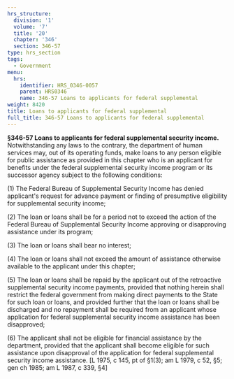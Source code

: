 ```yaml
---
hrs_structure:
  division: '1'
  volume: '7'
  title: '20'
  chapter: '346'
  section: 346-57
type: hrs_section
tags:
  - Government
menu:
  hrs:
    identifier: HRS_0346-0057
    parent: HRS0346
    name: 346-57 Loans to applicants for federal supplemental
weight: 8420
title: Loans to applicants for federal supplemental
full_title: 346-57 Loans to applicants for federal supplemental
---
```

**§346-57 Loans to applicants for federal supplemental security income.** Notwithstanding any laws to the contrary, the department of human services may, out of its operating funds, make loans to any person eligible for public assistance as provided in this chapter who is an applicant for benefits under the federal supplemental security income program or its successor agency subject to the following conditions:

(1) The Federal Bureau of Supplemental Security Income has denied applicant's request for advance payment or finding of presumptive eligibility for supplemental security income;

(2) The loan or loans shall be for a period not to exceed the action of the Federal Bureau of Supplemental Security Income approving or disapproving assistance under its program;

(3) The loan or loans shall bear no interest;

(4) The loan or loans shall not exceed the amount of assistance otherwise available to the applicant under this chapter;

(5) The loan or loans shall be repaid by the applicant out of the retroactive supplemental security income payments, provided that nothing herein shall restrict the federal government from making direct payments to the State for such loan or loans, and provided further that the loan or loans shall be discharged and no repayment shall be required from an applicant whose application for federal supplemental security income assistance has been disapproved;

(6) The applicant shall not be eligible for financial assistance by the department, provided that the applicant shall become eligible for such assistance upon disapproval of the application for federal supplemental security income assistance. [L 1975, c 145, pt of §1(3); am L 1979, c 52, §5; gen ch 1985; am L 1987, c 339, §4]
